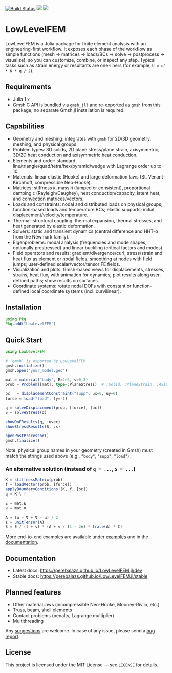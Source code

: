 [![Build Status](https://github.com/perebalazs/LowLevelFEM.jl/actions/workflows/CI.yml/badge.svg?branch=main)](https://github.com/perebalazs/LowLevelFEM.jl/actions/workflows/CI.yml?query=branch%3Amain)
[![](https://img.shields.io/badge/docs-dev-blue.svg)](https://perebalazs.github.io/LowLevelFEM.jl/dev)
[![](https://img.shields.io/badge/docs-stable-blue.svg)](https://perebalazs.github.io/LowLevelFEM.jl/stable)

# LowLevelFEM

LowLevelFEM is a Julia package for finite element analysis with an engineering-first workflow. It exposes each phase of the workflow as simple functions (mesh → matrices → loads/BCs → solve → postprocess → visualize), so you can customize, combine, or inspect any step. Typical tasks such as strain energy or resultants are one-liners (for example, `U = q' * K * q / 2`).

## Requirements

- Julia 1.x
- Gmsh C API is bundled via `gmsh_jll` and re-exported as `gmsh` from this package; no separate Gmsh.jl installation is required.

## Capabilities

- Geometry and meshing: integrates with `gmsh` for 2D/3D geometry, meshing, and physical groups.
- Problem types: 3D solids, 2D plane stress/plane strain, axisymmetric; 3D/2D heat conduction and axisymmetric heat conduction.
- Elements and order: standard line/triangle/quad/tetra/hex/pyramid/wedge with Lagrange order up to 10.
- Materials: linear elastic (Hooke) and large deformation laws (St. Venant–Kirchhoff, compressible Neo-Hooke).
- Matrices: stiffness `K`, mass `M` (lumped or consistent), proportional damping `C` (Rayleigh/Caughey), heat conduction/capacity, latent heat, and convection matrices/vectors.
- Loads and constraints: nodal and distributed loads on physical groups; function-based loads and temperature BCs; elastic supports; initial displacement/velocity/temperature.
- Thermal–structural coupling: thermal expansion, thermal stresses, and heat generated by elastic deformation.
- Solvers: static and transient dynamics (central difference and HHT-α from the Newmark family).
- Eigenproblems: modal analysis (frequencies and mode shapes, optionally prestressed) and linear buckling (critical factors and modes).
- Field operators and results: gradient/divergence/curl; stress/strain and heat flux as element or nodal fields; smoothing at nodes with field jumps; user-defined scalar/vector/tensor FE fields.
- Visualization and plots: Gmsh-based views for displacements, stresses, strains, heat flux, with animation for dynamics; plot results along user-defined paths; show results on surfaces.
- Coordinate systems: rotate nodal DOFs with constant or function-defined local coordinate systems (incl. curvilinear).

## Installation

```julia
using Pkg
Pkg.add("LowLevelFEM")
```

## Quick Start

```julia
using LowLevelFEM

# `gmsh` is exported by LowLevelFEM
gmsh.initialize()
gmsh.open("your_model.geo")

mat = material("body", E=2e5, ν=0.3)
prob = Problem([mat], type=:PlaneStress)  # :Solid, :PlaneStrain, :AxiSymmetric, :HeatConduction, ...

bc   = displacementConstraint("supp", ux=0, uy=0)
force = load("load", fy=-1)

q = solveDisplacement(prob, [force], [bc])
S = solveStress(q)

showDoFResults(q, :uvec)
showStressResults(S, :s)

openPostProcessor()
gmsh.finalize()
```

Note: physical group names in your geometry (created in Gmsh) must match the strings used above (e.g., `"body"`, `"supp"`, `"load"`).

### An alternative solution (instead of `q = ...`, `S = ...`)

```julia
K = stiffnessMatrix(prob)
f = loadVector(prob, [force])
applyBoundaryConditions!(K, f, [bc])
q = K \ f

E = mat.E
ν = mat.ν

A = (u ∘ ∇ + ∇ ∘ u) / 2
I = unitTensor(A)
S = E / (1 + ν) * (A + ν / (1 - 2ν) * trace(A) * I)
```
More end-to-end examples are available under [examples](https://github.com/perebalazs/LowLevelFEM.jl/tree/main/examples) and in the [documentation](https://perebalazs.github.io/LowLevelFEM.jl/stable/).

## Documentation

- Latest docs: <https://perebalazs.github.io/LowLevelFEM.jl/dev>
- Stable docs: <https://perebalazs.github.io/LowLevelFEM.jl/stable>

## Planned features

- Other material laws (incompressible Neo-Hooke, Mooney-Rivlin, etc.)
- Truss, beam, shell elements
- Contact problems (penalty, Lagrange multiplier)
- Multithreading

Any [suggestions](https://github.com/perebalazs/LowLevelFEM.jl/discussions) are welcome. In case of any issue, please send a [bug report](https://github.com/perebalazs/LowLevelFEM.jl/issues).

## License

This project is licensed under the MIT License — see `LICENSE` for details.
